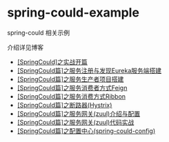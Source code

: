 # spring-could-example
spring-could 相关示例


介绍详见博客
- [[SpringCould]之实战开篇](https://blog.csdn.net/qq_38011415/article/details/109039259)
- [[SpringCould篇]之服务注册与发现Eureka服务端搭建](https://blog.csdn.net/qq_38011415/article/details/109039421)
- [[SpringCould篇]之服务生产者项目搭建](https://blog.csdn.net/qq_38011415/article/details/109147485)
- [[SpringCould篇]之服务消费者方式Feign](https://blog.csdn.net/qq_38011415/article/details/109147534)
- [[SpringCould篇]之服务消费方式Ribbon](https://blog.csdn.net/qq_38011415/article/details/109147604)
- [[SpringCould篇]之断路器(Hystrix)](https://blog.csdn.net/qq_38011415/article/details/109147720)
- [[SpringCould篇]之服务网关(zuul)介绍与配置](https://blog.csdn.net/qq_38011415/article/details/109959061)
- [[SpringCould篇]之服务网关(zuul)代码实战](https://blog.csdn.net/qq_38011415/article/details/109959111)
- [[SpringCould篇]之配置中心(spring-could-config)](https://blog.csdn.net/qq_38011415/article/details/109959258)
